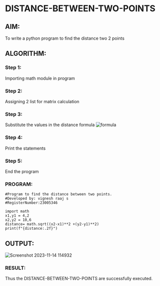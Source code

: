 # DISTANCE-BETWEEN-TWO-POINTS

## AIM:
To write a python program to find the distance two 2 points
## ALGORITHM:
### Step 1: 
Importing math module in program
### Step 2: 
Assigning 2 list for matrix calculation
### Step 3: 
Substitute the values in the distance formula  ![formula](/formula.JPG)
### Step 4: 
Print the statements
### Step 5: 
End the program

### PROGRAM:
```
#Program to find the distance between two points.
#Developed by: vignesh raaj s
#RegisterNumber:23005346

import math
x1,y1 = 4,2
x2,y2 = 10,6
distance= math.sqrt((x2-x1)**2 +(y2-y1)**2)
print(f"{distance:.2f}")
```
## OUTPUT:
![Screenshot 2023-11-14 114932](https://github.com/vigneshraaj00/DISTANCE-BETWEEN-TWO-POINTS/assets/138849113/0944b40f-2ca8-40cb-a75b-baa11df87f98)



### RESULT:
Thus the DISTANCE-BETWEEN-TWO-POINTS are successfully executed.
